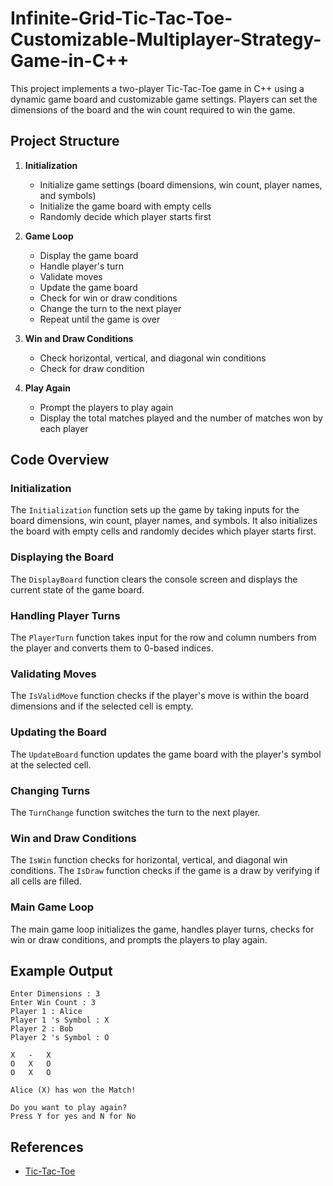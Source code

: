 # Infinite-Grid-Tic-Tac-Toe-Customizable-Multiplayer-Strategy-Game-in-C++

This project implements a two-player Tic-Tac-Toe game in C++ using a dynamic game board and customizable game settings. Players can set the dimensions of the board and the win count required to win the game.

## Project Structure

1. **Initialization**
    - Initialize game settings (board dimensions, win count, player names, and symbols)
    - Initialize the game board with empty cells
    - Randomly decide which player starts first

2. **Game Loop**
    - Display the game board
    - Handle player's turn
    - Validate moves
    - Update the game board
    - Check for win or draw conditions
    - Change the turn to the next player
    - Repeat until the game is over

3. **Win and Draw Conditions**
    - Check horizontal, vertical, and diagonal win conditions
    - Check for draw condition

4. **Play Again**
    - Prompt the players to play again
    - Display the total matches played and the number of matches won by each player

## Code Overview

### Initialization

The `Initialization` function sets up the game by taking inputs for the board dimensions, win count, player names, and symbols. It also initializes the board with empty cells and randomly decides which player starts first.

### Displaying the Board

The `DisplayBoard` function clears the console screen and displays the current state of the game board.

### Handling Player Turns

The `PlayerTurn` function takes input for the row and column numbers from the player and converts them to 0-based indices.

### Validating Moves

The `IsValidMove` function checks if the player's move is within the board dimensions and if the selected cell is empty.

### Updating the Board

The `UpdateBoard` function updates the game board with the player's symbol at the selected cell.

### Changing Turns

The `TurnChange` function switches the turn to the next player.

### Win and Draw Conditions

The `IsWin` function checks for horizontal, vertical, and diagonal win conditions. The `IsDraw` function checks if the game is a draw by verifying if all cells are filled.

### Main Game Loop

The main game loop initializes the game, handles player turns, checks for win or draw conditions, and prompts the players to play again.



## Example Output

```
Enter Dimensions : 3
Enter Win Count : 3
Player 1 : Alice
Player 1 's Symbol : X
Player 2 : Bob
Player 2 's Symbol : O

X	-	X
O	X	O
O	X	O

Alice (X) has won the Match!

Do you want to play again?
Press Y for yes and N for No
```

## References
- [Tic-Tac-Toe](https://en.wikipedia.org/wiki/Tic-tac-toe)

